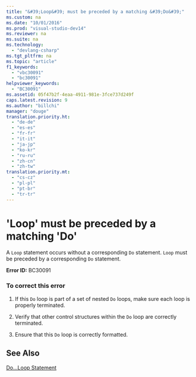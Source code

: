 ```yaml
---
title: "&#39;Loop&#39; must be preceded by a matching &#39;Do&#39;"
ms.custom: na
ms.date: "10/01/2016"
ms.prod: "visual-studio-dev14"
ms.reviewer: na
ms.suite: na
ms.technology: 
  - "devlang-csharp"
ms.tgt_pltfrm: na
ms.topic: "article"
f1_keywords: 
  - "vbc30091"
  - "bc30091"
helpviewer_keywords: 
  - "BC30091"
ms.assetid: 05f47b2f-4eaa-4911-981e-3fce737d249f
caps.latest.revision: 9
ms.author: "billchi"
manager: "douge"
translation.priority.ht: 
  - "de-de"
  - "es-es"
  - "fr-fr"
  - "it-it"
  - "ja-jp"
  - "ko-kr"
  - "ru-ru"
  - "zh-cn"
  - "zh-tw"
translation.priority.mt: 
  - "cs-cz"
  - "pl-pl"
  - "pt-br"
  - "tr-tr"
---
```

# &#39;Loop&#39; must be preceded by a matching &#39;Do&#39;
A `Loop` statement occurs without a corresponding `Do` statement. `Loop` must be preceded by a corresponding `Do` statement.  
  
 **Error ID:** BC30091  
  
### To correct this error  
  
1.  If this `Do` loop is part of a set of nested `Do` loops, make sure each loop is properly terminated.  
  
2.  Verify that other control structures within the `Do` loop are correctly terminated.  
  
3.  Ensure that this `Do` loop is correctly formatted.  
  
## See Also  
 [Do...Loop Statement](../Topic/Do...Loop%20Statement%20\(Visual%20Basic\).md)